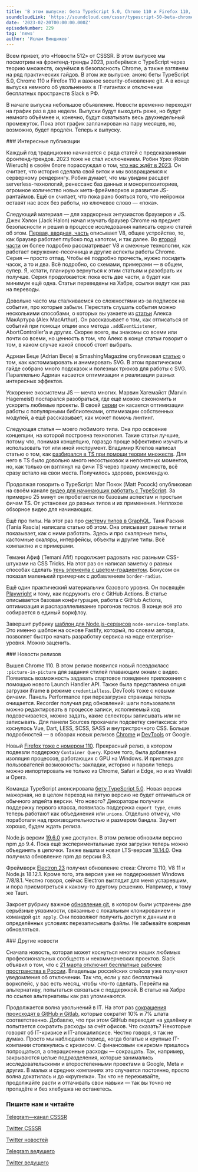 ```yaml
---
title: 'В этом выпуске: бета TypeScript 5.0, Chrome 110 и Firefox 110, эксплойт Chrome, тренды веб-разработки 2023, TS через множества, увольнения в GitHub и GitLab, и отключение бесплатных Slack в РФ'
soundcloudLink: 'https://soundcloud.com/csssr/typescript-50-beta-chrome-110-firefox-110-frontend-trendy-2023-ts-cherez-mnozhestva'
date: '2023-02-20T00:00:00.000Z'
episodeNumber: 229
tag: 'news'
author: 'Ислам Виндижев'
---
```


Всем привет, это «Новости 512» от CSSSR. В этом выпуске мы посмотрим на фронтенд-тренды 2023, разберёмся с TypeScript через теорию множеств, окунёмся в безопасность Chrome, а также взглянем на ряд практических гайдов. В этом же выпуске: анонс беты TypeScript 5.0, Chrome 110 и Firefox 110 и важное security-обновление git. А в конце выпуска немного об увольнениях в IT-гигантах и отключении бесплатных пространств Slack в РФ.

В начале выпуска небольшое объявление. Новости временно переходят на график раз в две недели. Выпуски будут выходить реже, но будут немного объёмнее и, конечно, будут охватывать весь двухнедельный промежуток. Пока этот график запланирован на пару месяцев, но, возможно, будет продлён. Теперь к выпуску.

<ParagraphWithImage imageName="laptopNews" >
  ### Интересные публикации

Каждый год традиционно начинается с ряда статей с предсказаниями фронтенд-трендов. 2023 тоже не стал исключением. Робин Урих (Robin Wieruch) в своём блоге порассуждал о том, [что нас ждёт в 2023](https://www.robinwieruch.de/web-development-trends/). Он считает, что история сделала свой виток и мы возвращаемся к серверному рендерингу. Робин думает, что мы увидим расцвет serverless-технологий, ренессанс баз данных и монорепозиториев, огромное количество новых мета-фреймворков и развитие JS-рантаймов. Ещё он считает, что пока рано бояться того, что нейронки оставят нас всех без работы, но ключевое слово — «пока».
</ParagraphWithImage>

Следующий материал — для хардкорных энтузиастов браузеров и JS. Джек Хэлон (Jack Halon) начал изучать браузер Chrome на предмет безопасности и решил в процессе исследования написать серию статей об этом. [Первая, вводная, часть](https://habr.com/ru/company/bastion/blog/699168/) описывает V8, общее устройство, то, как браузер работает глубоко под капотом, и так далее. Во [второй части](https://habr.com/ru/company/bastion/blog/706322/) он более подробно рассматривает V8 и смежные технологии, как работает окружение-песочница и другие аспекты работы Chrome. Серия — просто отпад. Чтобы её подробно прочесть, нужно посидеть часок, а то и два. Всё подробно, со схемами, примерами — в общем, супер. Я, кстати, планирую вернуться к этим статьям и разобрать их получше. Серия продолжается: пока есть две части, а будет как минимум ещё одна. Статьи переведены на Хабре, ссылки ведут как раз на переводы.

Довольно часто мы сталкиваемся со сложностями из-за подписок на события, про которые забыли. Перестать слушать события можно несколькими способами, о которых вы узнаете из [статьи](https://www.macarthur.me/posts/options-for-removing-event-listeners) Алекса МакАртура (Alex MacArthur). Он рассказывает о том, как отписаться от событий при помощи опции `once` метода `.addEventListener`, AbortController’а и других. Скорее всего, вы знакомы со всеми или почти со всеми, но ценность в том, что Алекс в конце статьи говорит о том, в каком случае какой способ стоит выбрать.

Адриан Беце (Adrian Bece) в SmashingMagazine опубликовал [статью](https://www.smashingmagazine.com/2023/01/svg-customization-animation-practical-guide/) о том, как кастомизировать и анимировать SVG. В этом практическом гайде собрано много подсказок и полезных трюков для работы с SVG. Параллельно Адриан касается оптимизации и реализации разных интересных эффектов.

Ускорение экосистемы JS — мечта многих. Марвин Хагемайст (Marvin Hagemeist) постарался разобраться, где ещё можно сэкономить и ускорить любимые проекты. В своей [серии](https://marvinh.dev/blog/speeding-up-javascript-ecosystem-part-3/) он касается оптимизации работы с популярными библиотеками, оптимизации собственных модулей, а ещё рассказывает, как может помочь линтинг.

Следующая статья — моего любимого типа. Она про освоение концепции, на которой построена технология. Такие статьи лучшие, потому что, понимая концепцию, гораздо проще эффективно изучать и использовать тот или иной инструмент. Владимир Клепов написал статью о том, как [разбирался в TS при помощи теории множеств](https://habr.com/ru/post/713800/). Для него в TS было довольно много несостыковок и непонятных моментов, но, как только он взглянул на фичи TS через призму множеств, всё сразу встало на свои места. Получилось здорово, рекомендую.

Продолжая говорить о TypeScript: Мэт Покок (Matt Pocock) опубликовал на своём канале [видео для начинающих работать с TypeScript](https://www.youtube.com/watch?v=YmxwicpROps). За примерно 25 минут он пробегается по базовым аспектам и простым фичам TS. От установки до разных типов и их применения. Неплохое обзорное видео для начинающих.

Ещё про типы. На этот раз про [систему типов в GraphQL](https://www.taniarascia.com/graphql-type-system/). Таня Раския (Tania Rascia) написала статью об этом. Она описывает разные типы и показывает, как с ними работать. Здесь и про скалярные типы, кастомные скаляры, интерфейсы, объекты и другие типы. Всё компактно и с примерами.

Темани Афиф (Temani Afif) продолжает радовать нас разными CSS-штуками на CSS Tricks. На этот раз он написал заметку о разных способах сделать [тень элемента с цветом-градиентом](https://css-tricks.com/different-ways-to-get-css-gradient-shadows/). Бонусом он показал маленький примерчик с добавлением `border-radius`.

Ещё один практический материальчик базового уровня. Он посвящён [Playwright](https://radekmie.dev/blog/on-playwright-in-github-actions/) и тому, как подружить его с GitHub Actions. В статье описывается базовая конфигурация, работа с GitHub Actions, оптимизация и распараллеливание прогонов тестов. В конце всё это собирается в единый воркфлоу.

Завершит рубрику [шаблон для Node.js-сервисов](https://www.codeflashbacks.com/announcing-the-enterprise-node-js-service-template/) `node-service-template`. Это именно шаблон на основе Fastify, который, по словам автора, позволяет быстро начать разработку сервиса на ноде enterprise-уровня. Можно заценить.

<ParagraphWithImage imageName="manWithLaptop">
  ### Новости релизов

Вышел Chrome 110. В этом релизе появился новый псевдокласс `:picture-in-picture` для задания стилей плавающим окнам с видео. Появилась возможность задавать стартовое поведение приложения с помощью нового Launch Handler API. Также была представлена опция загрузки iframe в режиме `credentialless`. DevTools тоже с новыми фичами. Панель Performance при перезагрузке страницы теперь очищается. Recorder получил ряд обновлений: шаги пользователя можно редактировать в процессе записи, исполняемый код подсвечивается, можно задать, какие селекторы записывать или не записывать. Для панели Sources прокачали подсветку синтаксиса: это коснулось Vue, Dart, LESS, SCSS, SASS и внутристрочного CSS. Больше подробностей — в обзорах новых релизов [Chrome](https://developer.chrome.com/blog/new-in-chrome-110/) и [DevTools](https://developer.chrome.com/blog/new-in-devtools-110/) от Google.
</ParagraphWithImage>

Новый [Firefox тоже с номером 110](https://www.mozilla.org/en-US/firefox/110.0/releasenotes/). Прекрасный релиз, в котором подвезли поддержку `Container Query`. Кроме того, была добавлена изоляция процессов, работающих с GPU на Windows. И приятная для пользователей возможность: закладки, историю и пароли теперь можно импортировать не только из Chrome, Safari и Edge, но и из Vivaldi и Opera.

Команда TypeScript анонсировала [бету TypeScript 5.0](https://devblogs.microsoft.com/typescript/announcing-typescript-5-0-beta/). Новая версия мажорная, но в целом переход на пятую версию не будет отличаться от обычного апдейта версии. Что нового? Декораторы получили поддержку первого класса, появилась поддержка `export type`, `enums` теперь работают как объединения или `unions`. Отдельно отмечу, что поработали над производительностью и размером бандла. Звучит хорошо, будем ждать релиза.

Node.js версии [19.6.0](https://nodejs.org/en/blog/release/v19.6.0/) уже доступен. В этом релизе обновили версию npm до 9.4. Пока ещё экспериментальные хуки загрузки теперь можно объединять в цепочки. Также вышла и новая LTS-версия [18.14.0](https://nodejs.org/en/blog/release/v18.14.0/). Она получила обновление npm до версии 9.3.

Фреймворк [Electron 23](https://www.electronjs.org/blog/electron-23-0) получил обновление стека: Chrome 110, V8 11 и Node.js 18.12.1. Кроме того, эта версия уже не поддерживает Windows 7/8/8.1. Честно говоря, сейчас Electron выглядит для меня устаревшим, и пора присмотреться к какому-то другому решению. Например, к тому же Tauri.

Закроет рубрику важное [обновление git](https://lore.kernel.org/git/xmqqr0us5dio.fsf@gitster.g/T/), в котором были устранены две серьёзные уязвимости, связанные с локальным клонированием и командой `git apply`. Они позволяют получить доступ к данным и в определённых условиях перезаписывать файлы. Не забывайте вовремя обновляться.

<ParagraphWithImage imageName="laptopNews" >
    ### Другие новости

Сначала новость, которая может коснуться многих наших любимых профессиональных сообществ и некоммерческих проектов. Slack объявил о том, что с [21 марта отключит бесплатные рабочие пространства в России](https://habr.com/ru/news/t/717460/). Владельцы российских спейсов уже получают уведомления об отключении. Так что, если у вас бесплатный воркспейс, у вас есть месяц, чтобы что-то сделать. Перейти на альтернативу, попытаться связаться с поддержкой. В статье на Хабре по ссылке альтернативы как раз упоминаются.
</ParagraphWithImage>

Продолжается волна увольнений в IT. На этот раз [сокращения происходят в GitHub и Gitlab](https://www.shacknews.com/article/134119/github-laying-off-10-percent-of-staff-by-fy23), которые сократят 10% и 7% штата соответственно. Добавлю, что при этом GitHub переходит на удалёнку и попытается сократить расходы за счёт офисов. Что сказать? Некоторые говорят об IT-кризисе и IT-апокалипсисе. Честно говоря, я так не думаю. Просто мы наблюдаем период, когда богатые и крупные IT-компании столкнулись с кризисом. С финансовым «жирком» пришлось попрощаться, а операционные расходы — сокращать. Так, например, закрываются целые подразделения, которые занимались исследовательскими и второстепенными проектами в Google, Meta и других. В малых и средних компаниях это случается постоянно, просто волна докатилась и до «крупняка». Так что не переживайте, продолжайте расти и оттачивать свои навыки — так вы точно не пропадёте и без хлебушка не останетесь.

  ### Пишите нам и читайте
  [Telegram—канал CSSSR](https://t.me/csssr)

  [Twitter CSSSR](https://twitter.com/csssr_dev)

  [Twitter новостей](https://twitter.com/csssr_news)

  [Telegram ведущего](https://t.me/Vindizh)

  [Twitter ведущего](https://twitter.com/Vindizh)
